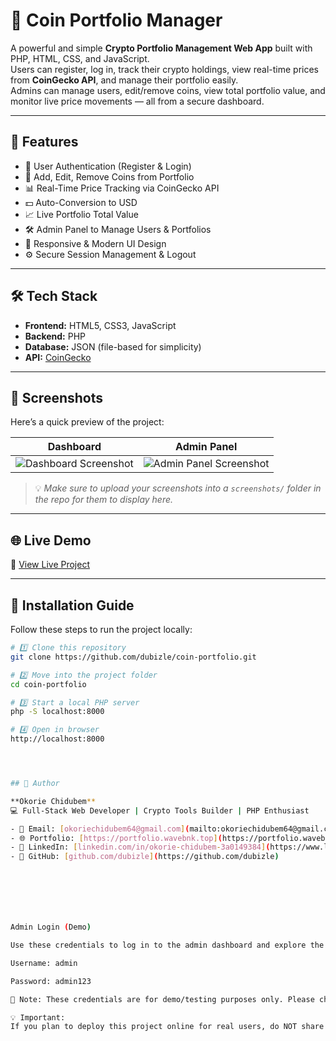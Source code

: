 # 💼 Coin Portfolio Manager

A powerful and simple **Crypto Portfolio Management Web App** built with PHP, HTML, CSS, and JavaScript.  
Users can register, log in, track their crypto holdings, view real-time prices from **CoinGecko API**, and manage their portfolio easily.  
Admins can manage users, edit/remove coins, view total portfolio value, and monitor live price movements — all from a secure dashboard.

---

## 🚀 Features

- 🔐 User Authentication (Register & Login)
- 💼 Add, Edit, Remove Coins from Portfolio
- 📊 Real-Time Price Tracking via CoinGecko API
- 💵 Auto-Conversion to USD
- 📈 Live Portfolio Total Value
- 🛠️ Admin Panel to Manage Users & Portfolios
- 📱 Responsive & Modern UI Design
- ⚙️ Secure Session Management & Logout

---

## 🛠️ Tech Stack

- **Frontend:** HTML5, CSS3, JavaScript  
- **Backend:** PHP  
- **Database:** JSON (file-based for simplicity)  
- **API:** [CoinGecko](https://www.coingecko.com/en/api)

---

## 📸 Screenshots

Here’s a quick preview of the project:

| Dashboard | Admin Panel |
|-----------|--------------|
| ![Dashboard Screenshot](screenshots/dashboard.png) | ![Admin Panel Screenshot](screenshots/admin.png) |

> 💡 *Make sure to upload your screenshots into a `screenshots/` folder in the repo for them to display here.*

---

## 🌐 Live Demo

🔗 [View Live Project](https://portfolio.wavebnk.top/)

---

## 📁 Installation Guide

Follow these steps to run the project locally:

```bash
# 1️⃣ Clone this repository
git clone https://github.com/dubizle/coin-portfolio.git

# 2️⃣ Move into the project folder
cd coin-portfolio

# 3️⃣ Start a local PHP server
php -S localhost:8000

# 4️⃣ Open in browser
http://localhost:8000




## 👤 Author

**Okorie Chidubem**  
💻 Full-Stack Web Developer | Crypto Tools Builder | PHP Enthusiast  

- 📧 Email: [okoriechidubem64@gmail.com](mailto:okoriechidubem64@gmail.com)  
- 🌐 Portfolio: [https://portfolio.wavebnk.top](https://portfolio.wavebnk.top)  
- 💼 LinkedIn: [linkedin.com/in/okorie-chidubem-3a0149384](https://www.linkedin.com/in/okorie-chidubem-3a0149384)  
- 🐙 GitHub: [github.com/dubizle](https://github.com/dubizle)







Admin Login (Demo)

Use these credentials to log in to the admin dashboard and explore the project:

Username: admin

Password: admin123

📍 Note: These credentials are for demo/testing purposes only. Please change them before deploying the project in a real environment.

💡 Important:
If you plan to deploy this project online for real users, do NOT share the real admin credentials publicly — only use demo ones or remove them entirely
